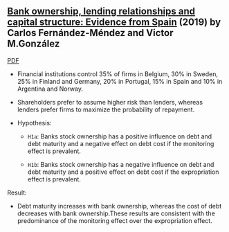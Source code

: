 ## [Bank ownership, lending relationships and capital structure: Evidence from Spain][esp] (2019) by Carlos Fernández-Méndez and Victor M.González

[PDF][esp]

[esp]: https://www.sciencedirect.com/science/article/pii/S2340943618302743


- Financial institutions control 35% of firms in Belgium, 30% in Sweden, 25% in Finland and Germany, 20% in Portugal, 15% in Spain and 10% in Argentina and Norway.

- Shareholders prefer to assume higher risk than lenders, whereas lenders prefer firms to maximize the probability of repayment.

- Hypothesis:

    - `H1a`: Banks stock ownership has a positive influence on debt and debt maturity and a negative effect on debt cost if the monitoring effect is prevalent.

    - `H1b`: Banks stock ownership has a negative influence on debt and debt maturity and a positive effect on debt cost if the expropriation effect is prevalent.


Result:

- Debt maturity increases with bank ownership, whereas the cost of debt decreases with bank ownership.These results are consistent with the predominance of the monitoring effect over the expropriation effect.